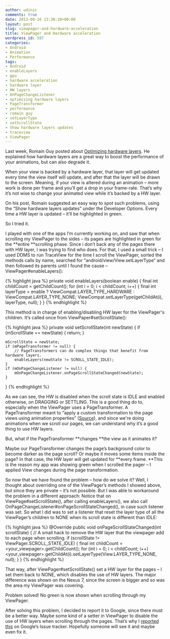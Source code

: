 ```yaml
---
author: udinic
comments: true
date: 2013-09-16 13:30:10+00:00
layout: post
slug: viewpager-and-hardware-acceleration
title: ViewPager and Hardware acceleration
wordpress_id: 587
categories:
- Android
- Animation
- Performance
tags:
- Android
- enableLayers
- gpu
- hardware acceleration
- hardware layer
- HW layers
- OnPageChangeListener
- optimizing hardware layers
- PageTransformer
- performance
- romain guy
- setLayerType
- setScrollState
- Show hardware layers updates
- traceview
- ViewPager
---
```


Last week, Romain Guy posted about [Optimizing hardware layers](http://www.curious-creature.org/2013/09/13/optimizing-hardware-layers/). He explained how hardware layers are a great way to boost the performance of your animations, but can also degrade it.

When your view is backed by a hardware layer, that layer will get updated every time the view itself will update, and after that the layer will be drawn to the screen. Meaning, if your view is altered during an animation – more work is done per frame and you’ll get a drop in your frame-rate. That’s why it’s not wise to change your animated view while it’s backed by a HW layer.

On his post, Romain suggested an easy way to spot such problems, using the “Show hardware layers updates” under the Developer Options. Every time a HW layer is updated – it’ll be highlighted in green. 

So I tried it.

<!--break-->

I played with one of the apps I’m currently working on, and saw that when scrolling my ViewPager to the sides – its pages are highlighted in green for the **entire **scrolling phase. Since i don’t back any of the pages there with HW layer, I was trying to find who does. For that, I used a small trick – I used DDMS to run TraceView for the time I scroll the ViewPager, sorted the methods calls by name, searched for “android/view/View.setLayerType” and then followed its parents until I found the cause – ViewPager#enableLayers():


{% highlight java %}
private void enableLayers(boolean enable) {
    final int childCount = getChildCount();
    for (int i = 0; i < childCount; i++) {
        final int layerType = enable ?
                ViewCompat.LAYER_TYPE_HARDWARE : ViewCompat.LAYER_TYPE_NONE;
        ViewCompat.setLayerType(getChildAt(i), layerType, null);
    }
}
{% endhighlight %}



This method is in charge of enabling/disabling HW layer for the ViewPager's children. It’s called once from ViewPaper#setScrollState():


{% highlight java %}
private void setScrollState(int newState) {
    if (mScrollState == newState) {
        return;
    }

    mScrollState = newState;
    if (mPageTransformer != null) {
        // PageTransformers can do complex things that benefit from hardware layers.
        enableLayers(newState != SCROLL_STATE_IDLE);
    }
    if (mOnPageChangeListener != null) {
        mOnPageChangeListener.onPageScrollStateChanged(newState);
    }
}
{% endhighlight %}


As we can see, the HW is disabled when the scroll state is IDLE and enabled otherwise, on DRAGGING or SETTLING. This is a good thing do to, especially when the ViewPager uses a PageTransformer. A PageTransformer meant to “apply a custom transformation to the page views using animation properties” ([Source](http://developer.android.com/reference/android/support/v4/view/ViewPager.PageTransformer.html)), and since we're doing animations when we scroll our pages, we can understand why it’s a good thing to use HW layers.

But, what if the PageTransformer **changes **the view as it animates it? 

Maybe our PageTransformer changes the page’s background color to become darker as the page scroll? Or maybe it moves some items inside the page? In that case, the HW layer will get updated for **every frame. **This is the reason my app was showing green when I scrolled the pager – I applied View changes during the page transformation.

So now that we have found the problem – how do we solve it? Well, I thought about overriding one of the ViewPager’s methods I showed above, but since they are private – it’s not possible. But I was able to workaround the problem in a different approach: Notice that on ViewPage#setScrollState(), after calling enableLayers(), we also call OnPageChangeListener#onPageScrollStateChanged(), in case such listener was set. So what I did was to set a listener that reset the layer type of all the ViewPager’s children to NONE when its scroll state is different than IDLE:


{% highlight java %}
@Override
public void onPageScrollStateChanged(int scrollState) {
    // A small hack to remove the HW layer that the viewpager add to each page when scrolling.
    if (scrollState != ViewPager.SCROLL_STATE_IDLE) {
        final int childCount = <your_viewpager>.getChildCount();
        for (int i = 0; i < childCount; i++)
            <your_viewpager>.getChildAt(i).setLayerType(View.LAYER_TYPE_NONE, null);
    }
}
{% endhighlight %}



That way, after ViewPager#setScrollState() set a HW layer for the pages – I set them back to NONE, which disables the use of HW layers. The major difference was shown on the Nexus 7, since the screen is bigger and so was the area my ViewPager was covering. 

Problem solved! No green is now shown when scrolling through my ViewPager. 

After solving this problem, I decided to report it to Google, since there must be a better way. Maybe some kind of a setter in ViewPager to disable the use of HW layers when scrolling through the pages. That’s why I [reported this](https://code.google.com/p/android/issues/detail?id=60094) on Google’s Issue tracker. Hopefully someone will see it and maybe even fix it.
